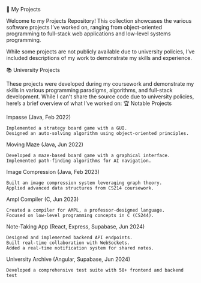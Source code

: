 🚀 My Projects

Welcome to my Projects Repository! This collection showcases the various software projects I’ve worked on, ranging from object-oriented programming to full-stack web applications and low-level systems programming.

While some projects are not publicly available due to university policies, I’ve included descriptions of my work to demonstrate my skills and experience.

📚 University Projects

These projects were developed during my coursework and demonstrate my skills in various programming paradigms, algorithms, and full-stack development. While I can't share the source code due to university policies, here’s a brief overview of what I’ve worked on:
🏆 Notable Projects


Impasse (Java, Feb 2022)

    Implemented a strategy board game with a GUI.
    Designed an auto-solving algorithm using object-oriented principles.

Moving Maze (Java, Jun 2022)

    Developed a maze-based board game with a graphical interface.
    Implemented path-finding algorithms for AI navigation.

Image Compression (Java, Feb 2023)

    Built an image compression system leveraging graph theory.
    Applied advanced data structures from CS214 coursework.

Ampl Compiler (C, Jun 2023)

    Created a compiler for AMPL, a professor-designed language.
    Focused on low-level programming concepts in C (CS244).

Note-Taking App (React, Express, Supabase, Jun 2024)

    Designed and implemented backend API endpoints.
    Built real-time collaboration with WebSockets.
    Added a real-time notification system for shared notes.

University Archive (Angular, Supabase, Jun 2024)

    Developed a comprehensive test suite with 50+ frontend and backend test
